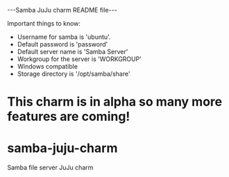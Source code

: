 ---Samba JuJu charm README file---

Important things to know:
- Username for samba is 'ubuntu'.
- Default password is 'password'
- Default server name is 'Samba Server'
- Workgroup for the server is 'WORKGROUP'
- Windows compatible
- Storage directory is '/opt/samba/share'

This charm is in alpha so many more features are coming!
=======
# samba-juju-charm
Samba file server JuJu charm
